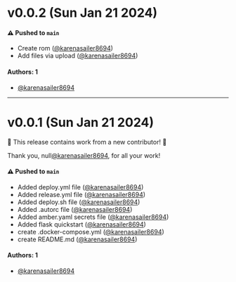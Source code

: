 # v0.0.2 (Sun Jan 21 2024)

#### ⚠️ Pushed to `main`

- Create rom ([@karenasailer8694](https://github.com/karenasailer8694))
- Add files via upload ([@karenasailer8694](https://github.com/karenasailer8694))

#### Authors: 1

- [@karenasailer8694](https://github.com/karenasailer8694)

---

# v0.0.1 (Sun Jan 21 2024)

:tada: This release contains work from a new contributor! :tada:

Thank you, null[@karenasailer8694](https://github.com/karenasailer8694), for all your work!

#### ⚠️ Pushed to `main`

- Added deploy.yml file ([@karenasailer8694](https://github.com/karenasailer8694))
- Added release.yml file ([@karenasailer8694](https://github.com/karenasailer8694))
- Added deploy.sh file ([@karenasailer8694](https://github.com/karenasailer8694))
- Added .autorc file ([@karenasailer8694](https://github.com/karenasailer8694))
- Added amber.yaml secrets file ([@karenasailer8694](https://github.com/karenasailer8694))
- Added flask quickstart ([@karenasailer8694](https://github.com/karenasailer8694))
- create .docker-compose.yml ([@karenasailer8694](https://github.com/karenasailer8694))
- create README.md ([@karenasailer8694](https://github.com/karenasailer8694))

#### Authors: 1

- [@karenasailer8694](https://github.com/karenasailer8694)
